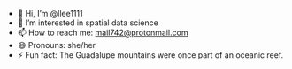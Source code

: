- 👋 Hi, I’m @llee1111
- 👀 I’m interested in spatial data science
- 📫 How to reach me: mail742@protonmail.com
- 😄 Pronouns: she/her
- ⚡ Fun fact: The Guadalupe mountains were once part of an oceanic reef. 

<!---
llee1111/llee1111 is a ✨ special ✨ repository because its `README.md` (this file) appears on your GitHub profile.
You can click the Preview link to take a look at your changes.
--->
